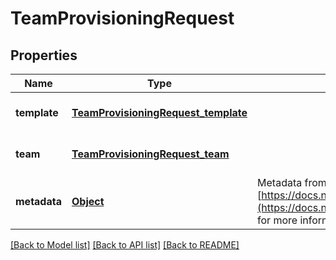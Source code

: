 # TeamProvisioningRequest
## Properties

Name | Type | Description | Notes
------------ | ------------- | ------------- | -------------
**template** | [**TeamProvisioningRequest_template**](TeamProvisioningRequest_template.md) |  | [optional] [default to null]
**team** | [**TeamProvisioningRequest_team**](TeamProvisioningRequest_team.md) |  | [optional] [default to null]
**metadata** | [**Object**](.md) | Metadata from the app client as a JSON object. See [https://docs.nbold.co/api/latest/reference/Models/AppMetadata](https://docs.nbold.co/api/latest/reference/Models/VirtualAppMetadata) for more information. | [optional] [default to null]

[[Back to Model list]](../README.md#documentation-for-models) [[Back to API list]](../README.md#documentation-for-api-endpoints) [[Back to README]](../README.md)

